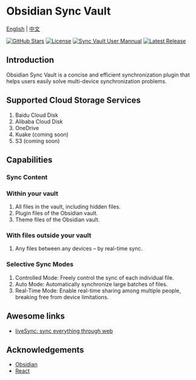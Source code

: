 # Obsidian Sync Vault
[English]() | [中文](https://sync-vault.com)

[![GitHub Stars](https://img.shields.io/github/stars/abcamus/obsidian-sync-vault?style=social)](https://github.com/abcamus/obsidian-sync-vault)
[![License](https://img.shields.io/badge/license-AGPL3.0-green?style=flat-square)](LICENSE)
[![Sync Vault User Mannual](https://img.shields.io/badge/Obsidian-Plugin-purple?style=flat-square&logo=obsidian)](https://sync-vault.com/sync-vault)
[![Latest Release](https://img.shields.io/github/v/release/abcamus/obsidian-sync-vault?include_prereleases&style=flat-square)](https://github.com/abcamus/obsidian-sync-vault/releases)

## Introduction
Obsidian Sync Vault is a concise and efficient synchronization plugin that helps users easily solve multi-device synchronization problems.

## Supported Cloud Storage Services
1. Baidu Cloud Disk
2. Alibaba Cloud Disk
3. OneDrive
4. Kuake (coming soon)
5. S3 (coming soon)

## Capabilities

### Sync Content

### Within your vault
1. All files in the vault, including hidden files.
2. Plugin files of the Obsidian vault.
3. Theme files of the Obsidian vault.

### With files outside your vault
1. Any files between any devices – by real-time sync.

### Selective Sync Modes
1. Controlled Mode: Freely control the sync of each individual file.
2. Auto Mode: Automatically synchronize large batches of files.
3. Real-Time Mode: Enable real-time sharing among multiple people, breaking free from device limitations.

## Awesome links
- [liveSync: sync everything through web](demo.sync-vault.com)

## Acknowledgements
- [Obsidian](https://obsidian.md/)
- [React](https://react.dev/)